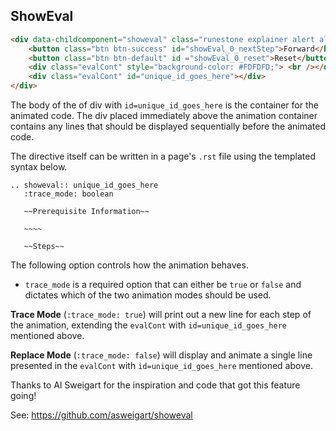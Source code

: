 <h2>ShowEval</h2>

```html
<div data-childcomponent="showeval" class="runestone explainer alert alert-warning">
    <button class="btn btn-success" id="showEval_0_nextStep">Forward</button>
    <button class="btn btn-default" id ="showEval_0_reset">Reset</button>
    <div class="evalCont" style="background-color: #FDFDFD;"> <br /></div>
    <div class="evalCont" id="unique_id_goes_here"></div>
</div>
```

The body of the of div with `id=unique_id_goes_here` is the container for the animated code. The div placed immediately above the animation container contains any lines that should be displayed sequentially before the animated code.

The directive itself can be written in a page's `.rst` file using the templated syntax below.

```
.. showeval:: unique_id_goes_here
   :trace_mode: boolean

   ~~Prerequisite Information~~

   ~~~~

   ~~Steps~~
```

The following option controls how the animation behaves.

* ``trace_mode`` is a required option that can either be `true` or `false` and dictates which of the two animation modes should be used.

**Trace Mode** (`:trace_mode: true`) will print out a new line for each step of the animation, extending the `evalCont` with `id=unique_id_goes_here` mentioned above.

**Replace Mode** (`:trace_mode: false`) will display and animate a single line presented in the `evalCont` with `id=unique_id_goes_here` mentioned above.


Thanks to Al Sweigart for the inspiration and code that got this feature going!

See:  https://github.com/asweigart/showeval
